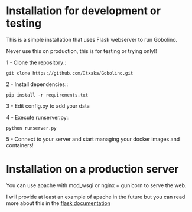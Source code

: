 Installation for development or testing
========================================

This is a simple installation that uses Flask webserver to run Gobolino.

Never use this on production, this is for testing or trying only!!


1 - Clone the repository::

    git clone https://github.com/Itxaka/Gobolino.git

2 - Install dependencies::

    pip install -r requirements.txt

3 - Edit config.py to add your data

4 - Execute runserver.py::

    python runserver.py

5 - Connect to your server and start managing your docker images and containers!

Installation on a production server
=====================================

You can use apache with mod_wsgi or nginx + gunicorn to serve the web.

I will provide at least an example of apache in the future but you can read more about this in the [flask documentation](http://flask.pocoo.org/docs/deploying/#deployment)

